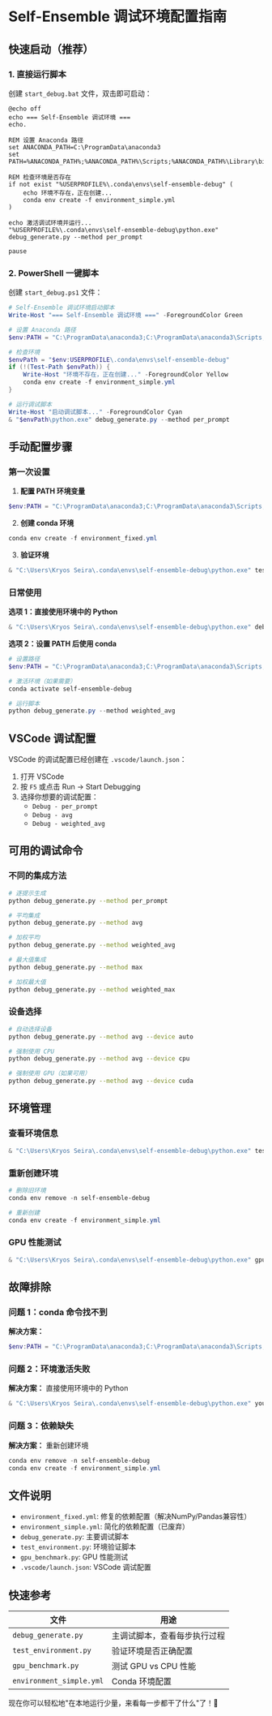 # Self-Ensemble 调试环境配置指南

## 快速启动（推荐）

### 1. 直接运行脚本
创建 `start_debug.bat` 文件，双击即可启动：

```batch
@echo off
echo === Self-Ensemble 调试环境 ===
echo.

REM 设置 Anaconda 路径
set ANACONDA_PATH=C:\ProgramData\anaconda3
set PATH=%ANACONDA_PATH%;%ANACONDA_PATH%\Scripts;%ANACONDA_PATH%\Library\bin;%PATH%

REM 检查环境是否存在
if not exist "%USERPROFILE%\.conda\envs\self-ensemble-debug" (
    echo 环境不存在，正在创建...
    conda env create -f environment_simple.yml
)

echo 激活调试环境并运行...
"%USERPROFILE%\.conda\envs\self-ensemble-debug\python.exe" debug_generate.py --method per_prompt

pause
```

### 2. PowerShell 一键脚本
创建 `start_debug.ps1` 文件：

```powershell
# Self-Ensemble 调试环境启动脚本
Write-Host "=== Self-Ensemble 调试环境 ===" -ForegroundColor Green

# 设置 Anaconda 路径
$env:PATH = "C:\ProgramData\anaconda3;C:\ProgramData\anaconda3\Scripts;C:\ProgramData\anaconda3\Library\bin;" + $env:PATH

# 检查环境
$envPath = "$env:USERPROFILE\.conda\envs\self-ensemble-debug"
if (!(Test-Path $envPath)) {
    Write-Host "环境不存在，正在创建..." -ForegroundColor Yellow
    conda env create -f environment_simple.yml
}

# 运行调试脚本
Write-Host "启动调试脚本..." -ForegroundColor Cyan
& "$envPath\python.exe" debug_generate.py --method per_prompt
```

## 手动配置步骤

### 第一次设置

1. **配置 PATH 环境变量**
```powershell
$env:PATH = "C:\ProgramData\anaconda3;C:\ProgramData\anaconda3\Scripts;C:\ProgramData\anaconda3\Library\bin;" + $env:PATH
```

2. **创建 conda 环境**
```powershell
conda env create -f environment_fixed.yml
```

3. **验证环境**
```powershell
& "C:\Users\Kryos Seira\.conda\envs\self-ensemble-debug\python.exe" test_environment.py
```

### 日常使用

**选项 1：直接使用环境中的 Python**
```powershell
& "C:\Users\Kryos Seira\.conda\envs\self-ensemble-debug\python.exe" debug_generate.py --method avg
```

**选项 2：设置 PATH 后使用 conda**
```powershell
# 设置路径
$env:PATH = "C:\ProgramData\anaconda3;C:\ProgramData\anaconda3\Scripts;C:\ProgramData\anaconda3\Library\bin;" + $env:PATH

# 激活环境（如果需要）
conda activate self-ensemble-debug

# 运行脚本
python debug_generate.py --method weighted_avg
```

## VSCode 调试配置

VSCode 的调试配置已经创建在 `.vscode/launch.json`：

1. 打开 VSCode
2. 按 `F5` 或点击 Run → Start Debugging
3. 选择你想要的调试配置：
   - `Debug - per_prompt`
   - `Debug - avg`
   - `Debug - weighted_avg`

## 可用的调试命令

### 不同的集成方法
```bash
# 逐提示生成
python debug_generate.py --method per_prompt

# 平均集成
python debug_generate.py --method avg

# 加权平均
python debug_generate.py --method weighted_avg

# 最大值集成
python debug_generate.py --method max

# 加权最大值
python debug_generate.py --method weighted_max
```

### 设备选择
```bash
# 自动选择设备
python debug_generate.py --method avg --device auto

# 强制使用 CPU
python debug_generate.py --method avg --device cpu

# 强制使用 GPU（如果可用）
python debug_generate.py --method avg --device cuda
```

## 环境管理

### 查看环境信息
```powershell
& "C:\Users\Kryos Seira\.conda\envs\self-ensemble-debug\python.exe" test_environment.py
```

### 重新创建环境
```powershell
# 删除旧环境
conda env remove -n self-ensemble-debug

# 重新创建
conda env create -f environment_simple.yml
```

### GPU 性能测试
```powershell
& "C:\Users\Kryos Seira\.conda\envs\self-ensemble-debug\python.exe" gpu_benchmark.py
```

## 故障排除

### 问题 1：conda 命令找不到
**解决方案：**
```powershell
$env:PATH = "C:\ProgramData\anaconda3;C:\ProgramData\anaconda3\Scripts;C:\ProgramData\anaconda3\Library\bin;" + $env:PATH
```

### 问题 2：环境激活失败
**解决方案：** 直接使用环境中的 Python
```powershell
& "C:\Users\Kryos Seira\.conda\envs\self-ensemble-debug\python.exe" your_script.py
```

### 问题 3：依赖缺失
**解决方案：** 重新创建环境
```powershell
conda env remove -n self-ensemble-debug
conda env create -f environment_simple.yml
```

## 文件说明

- `environment_fixed.yml`: 修复的依赖配置（解决NumPy/Pandas兼容性）
- `environment_simple.yml`: 简化的依赖配置（已废弃）
- `debug_generate.py`: 主要调试脚本
- `test_environment.py`: 环境验证脚本
- `gpu_benchmark.py`: GPU 性能测试
- `.vscode/launch.json`: VSCode 调试配置

## 快速参考

| 文件                     | 用途                         |
| ------------------------ | ---------------------------- |
| `debug_generate.py`      | 主调试脚本，查看每步执行过程 |
| `test_environment.py`    | 验证环境是否正确配置         |
| `gpu_benchmark.py`       | 测试 GPU vs CPU 性能         |
| `environment_simple.yml` | Conda 环境配置               |

现在你可以轻松地"在本地运行少量，来看每一步都干了什么"了！🎯